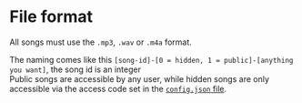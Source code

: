# File format
All songs must use the `.mp3`, `.wav` or `.m4a` format.

The naming comes like this `[song-id]-[0 = hidden, 1 = public]-[anything you want]`, the song id is an integer\
Public songs are accessible by any user, while hidden songs are only accessible via the access code set in the [`config.json` file](../config.json).